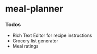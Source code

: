 # meal-planner

### Todos
+ Rich Text Editor for recipe instructions
+ Grocery list generator
+ Meal ratings